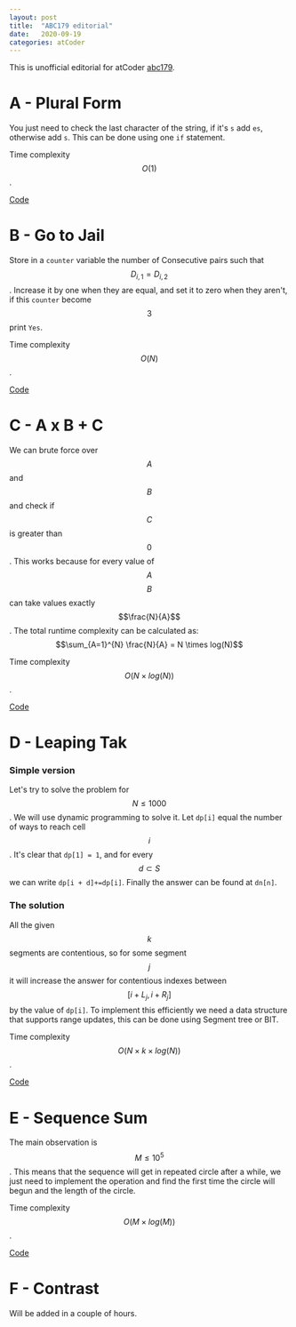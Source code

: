 ```yaml
---
layout: post
title:  "ABC179 editorial"
date:   2020-09-19
categories: atCoder
---
```

This is unofficial editorial for atCoder [abc179](https://atcoder.jp/contests/abc179).
# A - Plural Form
You just need to check the last character of the string, if it's `s` add `es`, otherwise add `s`. This can be done using one `if` statement.

Time complexity $$O(1)$$.

[Code](https://github.com/Ali-Ibrahim137/Competitive-Programming/blob/master/AtCoder/abc179/a.cpp)

# B - Go to Jail
Store in a `counter` variable the number of Consecutive pairs such that $$D_{i, 1} = D_{i, 2}$$. Increase it by one when they are equal, and set it to zero when they aren't, if this `counter` become $$3$$ print `Yes`.

Time complexity $$O(N)$$.

[Code](https://github.com/Ali-Ibrahim137/Competitive-Programming/blob/master/AtCoder/abc179/b.cpp)

# C - A x B + C
We can brute force over $$A$$ and $$B$$ and check if $$C$$ is greater than $$0$$. This works because for every value of $$A$$ $$B$$ can take values exactly $$\frac{N}{A}$$. The total runtime complexity can be calculated as:
$$\sum_{A=1}^{N} \frac{N}{A} = N \times log(N)$$

Time complexity $$O(N \times log(N))$$.

[Code](https://github.com/Ali-Ibrahim137/Competitive-Programming/blob/master/AtCoder/abc179/c.cpp)


# D - Leaping Tak
### Simple version
Let's try to solve the problem for $$N \le 1000$$. We will use dynamic programming to solve it. Let `dp[i]` equal the number of ways to reach cell $$i$$. It's clear that `dp[1] = 1`, and for every $$d \subset S$$ we can write `dp[i + d]+=dp[i]`. Finally the answer can be found at `dn[n]`.

### The solution
All the given $$k$$ segments are contentious, so for some segment $$j$$ it will increase the answer for contentious indexes between $$[i + L_j, i + R_j]$$ by the value of `dp[i]`. To implement this efficiently we need a data structure that supports range updates, this can be done using Segment tree or BIT.

Time complexity $$O(N \times k \times log(N))$$.

[Code](https://github.com/Ali-Ibrahim137/Competitive-Programming/blob/master/AtCoder/abc179/d.cpp)

# E - Sequence Sum
The main observation is $$M \le 10^5$$. This means that the sequence will get in repeated circle after a while, we just need to implement the operation and find the first time the circle will begun and the length of the circle.

Time complexity $$O(M \times log(M))$$.

[Code](https://github.com/Ali-Ibrahim137/Competitive-Programming/blob/master/AtCoder/abc179/e.cpp)

# F - Contrast
Will be added in a couple of hours.
